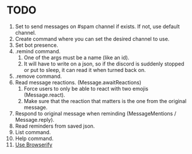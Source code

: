 # TODO
1. Set to send messages on #spam channel if exists. If not, use default channel.
2. Create command where you can set the desired channel to use.
3. Set bot presence.
4. .remind command.
   1. One of the args must be a name (like an id).
   2. It will have to write on a json, so if the discord is suddenly stopped or put to sleep, it can read it when turned back on.
5. .remove command.
7. Read message reactions. (Message.awaitReactions)
   1. Force users to only be able to react with two emojis (Message.react).
   2. Make sure that the reaction that matters is the one from the original message.
8. Respond to original message when reminding (MessageMentions / Message.reply).
9.  Read reminders from saved json.
10. List command.
11. Help command.
12. [Use Browserify](https://www.typescriptlang.org/docs/handbook/gulp.html#browserify)
